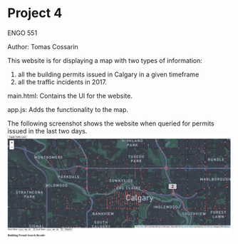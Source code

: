 # Project 4

ENGO 551

Author: Tomas Cossarin

This website is for displaying a map with two types of information:
1. all the building permits issued in Calgary in a given timeframe
2. all the traffic incidents in 2017.

main.html: Contains the UI for the website.

app.js: Adds the functionality to the map.

The following screenshot shows the website when queried for permits issued in the last two days.
![Map Visualization](screenshot4.png)
